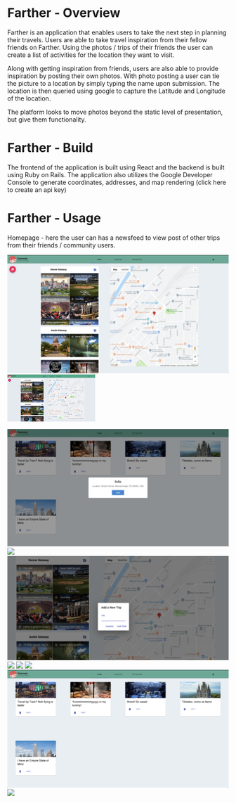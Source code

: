 # Farther - Overview

Farther is an application that enables users to take the next step in planning their travels.  Users are able to take travel inspiration from their fellow friends on Farther. Using the photos / trips of their friends the user can create a list of activities for the location they want to visit.   

Along with getting inspiration from friends, users are also able to provide inspiration by posting their own photos.  With photo posting a user can tie the picture to a location by simply typing the name upon submission.  The location is then queried using google to capture the Latitude and Longitude of the location.

The platform looks to move photos beyond the static level of presentation, but give them functionality.

# Farther - Build

The frontend of the application is built using React and the backend is built using Ruby on Rails.  The application also utilizes the Google Developer Console to generate coordinates, addresses, and map rendering (click here to create an api key)

# Farther - Usage

Homepage - here the user can has a newsfeed to view post of other trips from their friends / community users.

![Alt text](src/ScreenshotFolder/newsfeed_screenshot.png?raw=true "Optional Title")
![](src/GifFolder/newsfeed.gif)




![Alt text](src/ScreenshotFolder/favContent.png?raw=true "Optional Title")
![](src/GifFolder/favorite_folder_interaction.gif)
![Alt text](src/ScreenshotFolder/addTrip_screenShot.png?raw=true "Optional Title")
![](src/GifFolder/addTrip.gif)
![](src/GifFolder/photo_location_plotting.gif)
![](src/GifFolder/photoupload.gif)
![Alt text](src/ScreenshotFolder/fav_screenshot.png?raw=true "Optional Title")
![](src/GifFolder/view_saved_photos.gif)




